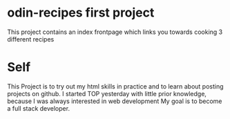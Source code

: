 # odin-recipes first project
This project contains an index frontpage which links you towards cooking 3 different recipes

# Self
This Project is to try out my html skills in practice and to learn about posting projects on github. I started TOP yesterday with little prior knowledge, because I was always interested in web development My goal is to become a full stack developer.

